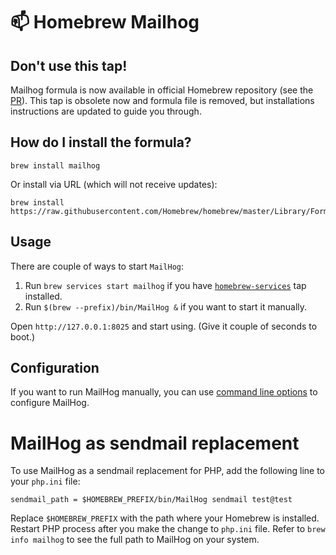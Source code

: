 # :mailbox: Homebrew Mailhog

## Don't use this tap!
Mailhog formula is now available in official Homebrew repository (see the [PR](https://github.com/Homebrew/homebrew/pull/44884)). This tap is obsolete now and formula file is removed, but installations instructions are updated to guide you through.

## How do I install the formula?
`brew install mailhog`

Or install via URL (which will not receive updates):

```
brew install https://raw.githubusercontent.com/Homebrew/homebrew/master/Library/Formula/mailhog.rb
```

## Usage
There are couple of ways to start `MailHog`:

1. Run `brew services start mailhog` if you have [`homebrew-services`](https://github.com/Homebrew/homebrew-services) tap installed.
2. Run `$(brew --prefix)/bin/MailHog &` if you want to start it manually.

Open `http://127.0.0.1:8025` and start using. (Give it couple of seconds to boot.)

## Configuration
If you want to run MailHog manually, you can use [command line options](https://github.com/mailhog/MailHog/blob/master/docs/CONFIG.md) to configure MailHog.

# MailHog as sendmail replacement
To use MailHog as a sendmail replacement for PHP, add the following line to your `php.ini` file:
```
sendmail_path = $HOMEBREW_PREFIX/bin/MailHog sendmail test@test
```

Replace `$HOMEBREW_PREFIX` with the path where your Homebrew is installed. Restart PHP process after you make the change to `php.ini` file. Refer to `brew info mailhog` to see the full path to MailHog on your system.
